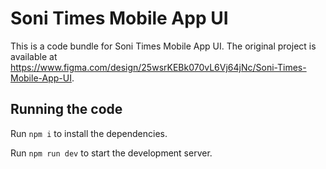 
  # Soni Times Mobile App UI

  This is a code bundle for Soni Times Mobile App UI. The original project is available at https://www.figma.com/design/25wsrKEBk070vL6Vj64jNc/Soni-Times-Mobile-App-UI.

  ## Running the code

  Run `npm i` to install the dependencies.

  Run `npm run dev` to start the development server.
  